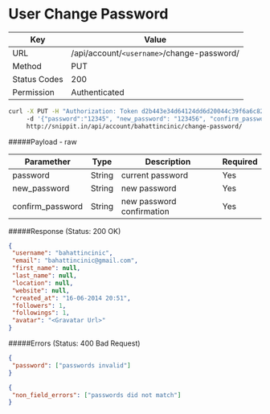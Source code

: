 User Change Password
=====================
| Key             | Value                                                 |
| ----------------|-------------------------------------------------------|
| URL             | /api/account/`<username>`/change-password/            |
| Method          | PUT                                                   |
| Status Codes    | 200                                                   |
| Permission      | Authenticated                                         |

```bash
curl -X PUT -H "Authorization: Token d2b443e34d64124dd6d20044c39f6a6c82fd0ee2"
     -d '{"password":"12345", "new_password": "123456", "confirm_password": "123456"}'
     http://snippit.in/api/account/bahattincinic/change-password/
```

#####Payload - raw

| Paramether        | Type     | Description                      | Required |
| ----------------- | -------- |--------------------------------- | -------- |
| password          | String   | current password                 | Yes      |
| new_password      | String   | new password                     | Yes      |
| confirm_password  | String   | new password confirmation        | Yes      |


#####Response (Status: 200 OK)

```json
{
 "username": "bahattincinic",
 "email": "bahattincinic@gmail.com",
 "first_name": null,
 "last_name": null,
 "location": null,
 "website": null,
 "created_at": "16-06-2014 20:51",
 "followers": 1,
 "followings": 1,
 "avatar": "<Gravatar Url>"
}
```

#####Errors (Status: 400 Bad Request)

```json
{
 "password": ["passwords invalid"]
}
```

```json
{
 "non_field_errors": ["passwords did not match"]
}
```